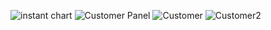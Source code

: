 
![instant chart](https://github.com/user-attachments/assets/bf9286fc-099f-4268-a0cd-04bdbe62995c)
![Customer Panel](https://github.com/user-attachments/assets/a57ac1b6-c788-4d17-9543-d8f28b1bafa0)
![Customer](https://github.com/user-attachments/assets/c8c73528-18db-4bf2-b321-269909bbeb62)
![Customer2](https://github.com/user-attachments/assets/b89c1d3f-b83d-4aea-a09f-fced99ec90c3)

